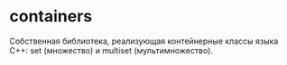 # containers
 Собственная библиотека, реализующая контейнерные классы языка С++: set (множество) и multiset (мультимножество).
 
